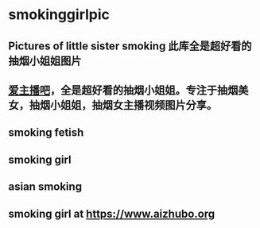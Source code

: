 # smokinggirlpic
## Pictures of little sister smoking  此库全是超好看的抽烟小姐姐图片

## [爱主播吧](https://www.aizhubo.org)，全是超好看的抽烟小姐姐。专注于抽烟美女，抽烟小姐姐，抽烟女主播视频图片分享。
## smoking fetish
## smoking girl
## asian smoking
## smoking girl at  https://www.aizhubo.org
